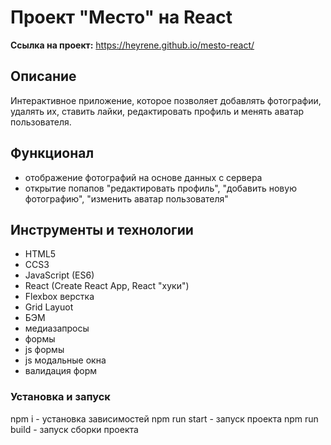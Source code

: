 # Проект "Место" на React
**Ссылка на проект:**
https://heyrene.github.io/mesto-react/

## Описание
Интерактивное приложение, которое позволяет добавлять фотографии, удалять их, ставить лайки, редактировать профиль и менять аватар пользователя.

## Функционал
* отображение фотографий на основе данных с сервера
* открытие попапов "редактировать профиль", "добавить новую фотографию", "изменить аватар пользователя"

## Инструменты и технологии
* HTML5
* CCS3
* JavaScript (ES6)
* React (Create React App, React "хуки")
* Flexbox верстка
* Grid Layuot
* БЭМ
* медиазапросы
* формы
* js формы 
* js модальные окна
* валидация форм

### Установка и запуск
npm i - установка зависимостей
npm run start - запуск проекта
npm run build - запуск сборки проекта



